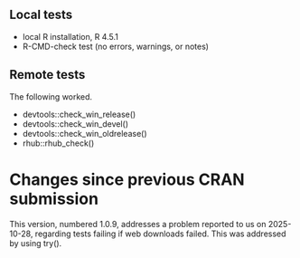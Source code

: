 ## Local tests

* local R installation, R 4.5.1
* R-CMD-check test (no errors, warnings, or notes)

## Remote tests

The following worked.

* devtools::check_win_release()
* devtools::check_win_devel()
* devtools::check_win_oldrelease()
* rhub::rhub_check()

# Changes since previous CRAN submission

This version, numbered 1.0.9, addresses a problem reported to us on 2025-10-28,
regarding tests failing if web downloads failed.  This was addressed by using
try().
